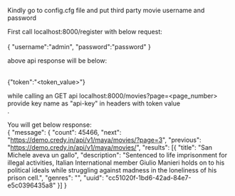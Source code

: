 Kindly go to config.cfg file and put third party movie username and password

First call localhost:8000/register with below request:<br><br>
{
    "username":"admin",
    "password":"password"
}

above api response will be below: <br><br>

{"token":"<token_value>"}

while calling an GET api localhost:8000/movies?page=<page_number>  <br>
provide key name as "api-key" in headers with token value<br>.

You will get below response:<br>
{
    "message": {
        "count": 45466,
        "next": "https://demo.credy.in/api/v1/maya/movies/?page=3",
        "previous": "https://demo.credy.in/api/v1/maya/movies/",
        "results": [{
            "title": "San Michele aveva un gallo",
                "description": "Sentenced to life imprisonment for illegal activities, Italian International member Giulio Manieri holds on to his political ideals while struggling against madness in the loneliness of his prison cell.",
                "genres": "",
                "uuid": "cc51020f-1bd6-42ad-84e7-e5c0396435a8"
        }]
}

